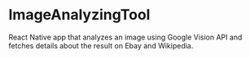# ImageAnalyzingTool

React Native app that analyzes an image using Google Vision API and fetches details about the result on Ebay and Wikipedia.

